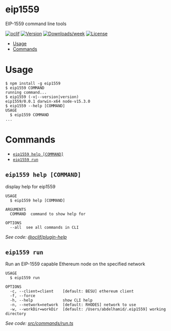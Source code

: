 eip1559
=======

EIP-1559 command line tools

[![oclif](https://img.shields.io/badge/cli-oclif-brightgreen.svg)](https://oclif.io)
[![Version](https://img.shields.io/npm/v/eip1559.svg)](https://npmjs.org/package/eip1559)
[![Downloads/week](https://img.shields.io/npm/dw/eip1559.svg)](https://npmjs.org/package/eip1559)
[![License](https://img.shields.io/npm/l/eip1559.svg)](https://github.com/abdelhamidbakhta/eip1559/blob/main/package.json)

<!-- toc -->
* [Usage](#usage)
* [Commands](#commands)
<!-- tocstop -->

# Usage

<!-- usage -->
```sh-session
$ npm install -g eip1559
$ eip1559 COMMAND
running command...
$ eip1559 (-v|--version|version)
eip1559/0.0.1 darwin-x64 node-v15.3.0
$ eip1559 --help [COMMAND]
USAGE
  $ eip1559 COMMAND
...
```
<!-- usagestop -->

# Commands

<!-- commands -->
* [`eip1559 help [COMMAND]`](#eip1559-help-command)
* [`eip1559 run`](#eip1559-run)

## `eip1559 help [COMMAND]`

display help for eip1559

```
USAGE
  $ eip1559 help [COMMAND]

ARGUMENTS
  COMMAND  command to show help for

OPTIONS
  --all  see all commands in CLI
```

_See code: [@oclif/plugin-help](https://github.com/oclif/plugin-help/blob/v3.2.1/src/commands/help.ts)_

## `eip1559 run`

Run an EIP-1559 capable Ethereum node on the specified network

```
USAGE
  $ eip1559 run

OPTIONS
  -c, --client=client    [default: BESU] ethereum client
  -f, --force
  -h, --help             show CLI help
  -n, --network=network  [default: RHODES] network to use
  -w, --workDir=workDir  [default: /Users/abdelhamid/.eip1559] working directory
```

_See code: [src/commands/run.ts](https://github.com/abdelhamidbakhta/eip1559/blob/v0.0.1/src/commands/run.ts)_
<!-- commandsstop -->

